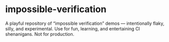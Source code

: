 # impossible-verification
A playful repository of “impossible verification” demos — intentionally flaky, silly, and experimental. Use for fun, learning, and entertaining CI shenanigans. Not for production.

